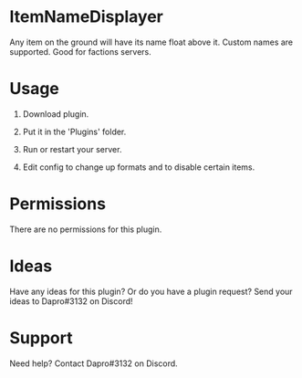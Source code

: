 # ItemNameDisplayer

Any item on the ground will have its name float above it. Custom names are supported. Good for factions servers.

# Usage

1. Download plugin.
2. Put it in the 'Plugins' folder.
3. Run or restart your server.

4. Edit config to change up formats and to disable certain items.

# Permissions

There are no permissions for this plugin.

# Ideas

Have any ideas for this plugin? Or do you have a plugin request? 
Send your ideas to Dapro#3132 on Discord!

# Support

Need help?
Contact Dapro#3132 on Discord.

